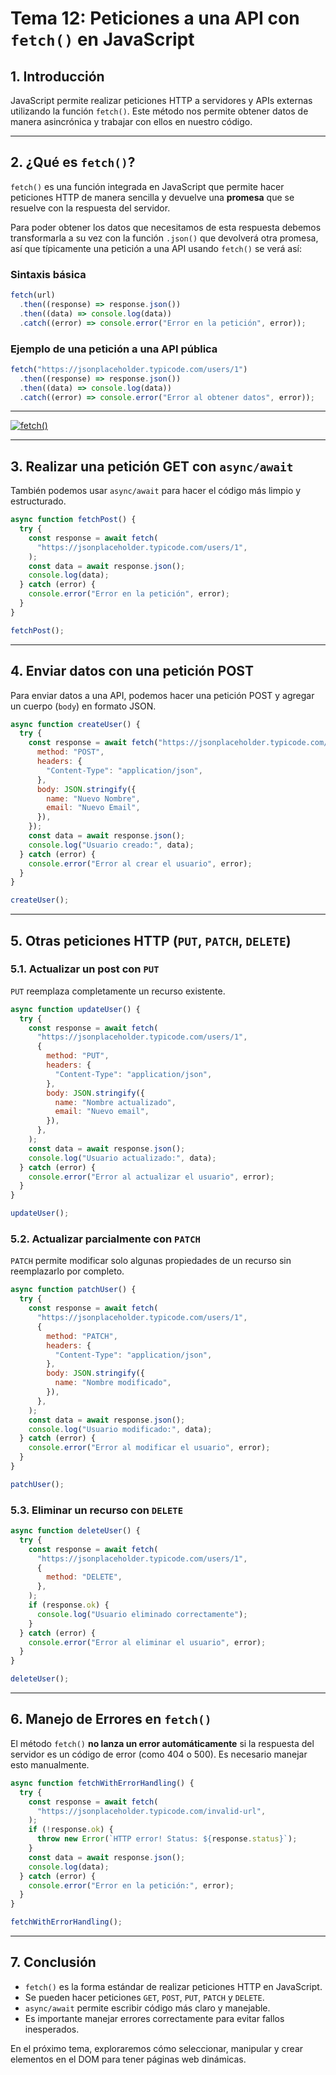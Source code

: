 # **Tema 12: Peticiones a una API con `fetch()` en JavaScript**

## **1. Introducción**

JavaScript permite realizar peticiones HTTP a servidores y APIs externas utilizando la función `fetch()`. Este método nos permite obtener datos de manera asincrónica y trabajar con ellos en nuestro código.

---

## **2. ¿Qué es `fetch()`?**

`fetch()` es una función integrada en JavaScript que permite hacer peticiones HTTP de manera sencilla y devuelve una **promesa** que se resuelve con la respuesta del servidor.

Para poder obtener los datos que necesitamos de esta respuesta debemos transformarla a su vez con la función `.json()` que devolverá otra promesa, así que típicamente una petición a una API usando `fetch()` se verá así:

### **Sintaxis básica**

```js
fetch(url)
  .then((response) => response.json())
  .then((data) => console.log(data))
  .catch((error) => console.error("Error en la petición", error));
```

### **Ejemplo de una petición a una API pública**

```js
fetch("https://jsonplaceholder.typicode.com/users/1")
  .then((response) => response.json())
  .then((data) => console.log(data))
  .catch((error) => console.error("Error al obtener datos", error));
```

---

[![fetch()](https://img.youtube.com/vi/u3-jOnxJTdY/0.jpg)](https://www.youtube.com/watch?v=u3-jOnxJTdY&list=PLzA2VyZwsq__JeA3Xa02uWT08Ljji931m)

---

## **3. Realizar una petición GET con `async/await`**

También podemos usar `async/await` para hacer el código más limpio y estructurado.

```js
async function fetchPost() {
  try {
    const response = await fetch(
      "https://jsonplaceholder.typicode.com/users/1",
    );
    const data = await response.json();
    console.log(data);
  } catch (error) {
    console.error("Error en la petición", error);
  }
}

fetchPost();
```

---

## **4. Enviar datos con una petición POST**

Para enviar datos a una API, podemos hacer una petición POST y agregar un cuerpo (`body`) en formato JSON.

```js
async function createUser() {
  try {
    const response = await fetch("https://jsonplaceholder.typicode.com/users", {
      method: "POST",
      headers: {
        "Content-Type": "application/json",
      },
      body: JSON.stringify({
        name: "Nuevo Nombre",
        email: "Nuevo Email",
      }),
    });
    const data = await response.json();
    console.log("Usuario creado:", data);
  } catch (error) {
    console.error("Error al crear el usuario", error);
  }
}

createUser();
```

---

## **5. Otras peticiones HTTP (`PUT`, `PATCH`, `DELETE`)**

### **5.1. Actualizar un post con `PUT`**

`PUT` reemplaza completamente un recurso existente.

```js
async function updateUser() {
  try {
    const response = await fetch(
      "https://jsonplaceholder.typicode.com/users/1",
      {
        method: "PUT",
        headers: {
          "Content-Type": "application/json",
        },
        body: JSON.stringify({
          name: "Nombre actualizado",
          email: "Nuevo email",
        }),
      },
    );
    const data = await response.json();
    console.log("Usuario actualizado:", data);
  } catch (error) {
    console.error("Error al actualizar el usuario", error);
  }
}

updateUser();
```

### **5.2. Actualizar parcialmente con `PATCH`**

`PATCH` permite modificar solo algunas propiedades de un recurso sin reemplazarlo por completo.

```js
async function patchUser() {
  try {
    const response = await fetch(
      "https://jsonplaceholder.typicode.com/users/1",
      {
        method: "PATCH",
        headers: {
          "Content-Type": "application/json",
        },
        body: JSON.stringify({
          name: "Nombre modificado",
        }),
      },
    );
    const data = await response.json();
    console.log("Usuario modificado:", data);
  } catch (error) {
    console.error("Error al modificar el usuario", error);
  }
}

patchUser();
```

### **5.3. Eliminar un recurso con `DELETE`**

```js
async function deleteUser() {
  try {
    const response = await fetch(
      "https://jsonplaceholder.typicode.com/users/1",
      {
        method: "DELETE",
      },
    );
    if (response.ok) {
      console.log("Usuario eliminado correctamente");
    }
  } catch (error) {
    console.error("Error al eliminar el usuario", error);
  }
}

deleteUser();
```

---

## **6. Manejo de Errores en `fetch()`**

El método `fetch()` **no lanza un error automáticamente** si la respuesta del servidor es un código de error (como 404 o 500). Es necesario manejar esto manualmente.

```js
async function fetchWithErrorHandling() {
  try {
    const response = await fetch(
      "https://jsonplaceholder.typicode.com/invalid-url",
    );
    if (!response.ok) {
      throw new Error(`HTTP error! Status: ${response.status}`);
    }
    const data = await response.json();
    console.log(data);
  } catch (error) {
    console.error("Error en la petición:", error);
  }
}

fetchWithErrorHandling();
```

---

## **7. Conclusión**

- `fetch()` es la forma estándar de realizar peticiones HTTP en JavaScript.
- Se pueden hacer peticiones `GET`, `POST`, `PUT`, `PATCH` y `DELETE`.
- `async/await` permite escribir código más claro y manejable.
- Es importante manejar errores correctamente para evitar fallos inesperados.

En el próximo tema, exploraremos cómo seleccionar, manipular y crear elementos en el DOM para tener páginas web dinámicas.
